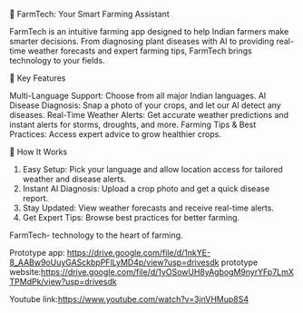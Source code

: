 🌾 FarmTech: Your Smart Farming Assistant

FarmTech is an intuitive farming app designed to help Indian farmers make smarter decisions. From diagnosing plant diseases with AI to providing real-time weather forecasts and expert farming tips, FarmTech brings technology to your fields.

🚀 Key Features

Multi-Language Support: Choose from all major Indian languages.
AI Disease Diagnosis: Snap a photo of your crops, and let our AI detect any diseases.
Real-Time Weather Alerts: Get accurate weather predictions and instant alerts for storms, droughts, and more.
Farming Tips & Best Practices: Access expert advice to grow healthier crops.

📱 How It Works

1. Easy Setup: Pick your language and allow location access for tailored weather and disease alerts.
2. Instant AI Diagnosis: Upload a crop photo and get a quick disease report.
3. Stay Updated: View weather forecasts and receive real-time alerts.
4. Get Expert Tips: Browse best practices for better farming.


FarmTech- technology to the heart of farming.

Prototype app: https://drive.google.com/file/d/1nkYE-8_AABw9oUuyGASckbpPFlLyMD4p/view?usp=drivesdk
prototype website:https://drive.google.com/file/d/1yOSowUH8yAgbogM9nyrYFp7LmXTPMdPk/view?usp=drivesdk

Youtube link:https://www.youtube.com/watch?v=3jnVHMup8S4
